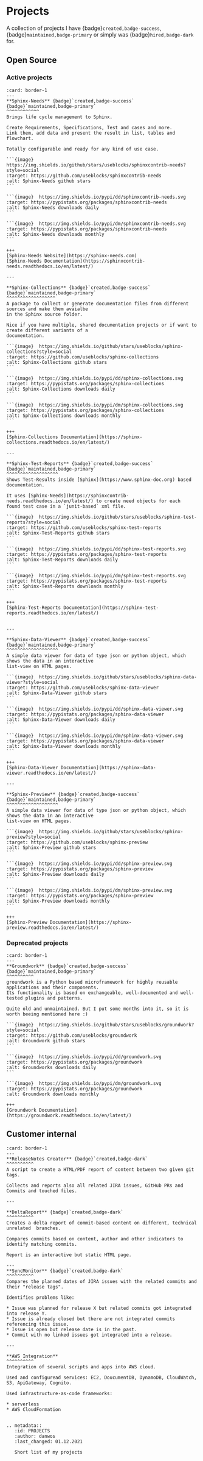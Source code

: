 # Projects

A collection of projects I have 
{badge}`created,badge-success`, 
{badge}`maintained,badge-primary` 
or simply was {badge}`hired,badge-dark` for.


## Open Source

### Active projects

````{panels}
:card: border-1
---
**Sphinx-Needs** {badge}`created,badge-success` {badge}`maintained,badge-primary` 
^^^^^^^^^^^^
Brings life cycle management to Sphinx.

Create Requirements, Specifications, Test and cases and more.
Link them, add data and present the result in list, tables and flowchart.

Totally configurable and ready for any kind of use case.  

```{image}  https://img.shields.io/github/stars/useblocks/sphinxcontrib-needs?style=social
:target: https://github.com/useblocks/sphinxcontrib-needs
:alt: Sphinx-Needs github stars
```  

```{image}  https://img.shields.io/pypi/dd/sphinxcontrib-needs.svg
:target: https://pypistats.org/packages/sphinxcontrib-needs
:alt: Sphinx-Needs downloads daily
```

```{image}  https://img.shields.io/pypi/dm/sphinxcontrib-needs.svg
:target: https://pypistats.org/packages/sphinxcontrib-needs
:alt: Sphinx-Needs downloads monthly
```

+++
[Sphinx-Needs Website](https://sphinx-needs.com)  
[Sphinx-Needs Documentation](https://sphinxcontrib-needs.readthedocs.io/en/latest/)

---

**Sphinx-Collections** {badge}`created,badge-success` {badge}`maintained,badge-primary`
^^^^^^^^^^^^^^^^^^
A package to collect or generate documentation files from different sources and make them avaialbe 
in the Sphinx source folder.

Nice if you have multiple, shared documentation projects or if want to create different variants of a 
documentation.  

```{image}  https://img.shields.io/github/stars/useblocks/sphinx-collections?style=social
:target: https://github.com/useblocks/sphinx-collections
:alt: Sphinx-Collections github stars
```

```{image}  https://img.shields.io/pypi/dd/sphinx-collections.svg
:target: https://pypistats.org/packages/sphinx-collections
:alt: Sphinx-Collections downloads daily
```

```{image}  https://img.shields.io/pypi/dm/sphinx-collections.svg
:target: https://pypistats.org/packages/sphinx-collections
:alt: Sphinx-Collections downloads monthly
```

+++
[Sphinx-Collections Documentation](https://sphinx-collections.readthedocs.io/en/latest/)

---

**Sphinx-Test-Reports** {badge}`created,badge-success` {badge}`maintained,badge-primary`
^^^^^^^^^^^^^^^^^^^
Shows Test-Results inside [Sphinx](https://www.sphinx-doc.org) based documentation.

It uses [Sphinx-Needs](https://sphinxcontrib-needs.readthedocs.io/en/latest/) to create need objects for each
found test case in a `junit-based` xml file.  

```{image}  https://img.shields.io/github/stars/useblocks/sphinx-test-reports?style=social
:target: https://github.com/useblocks/sphinx-test-reports
:alt: Sphinx-Test-Reports github stars
```

```{image}  https://img.shields.io/pypi/dd/sphinx-test-reports.svg
:target: https://pypistats.org/packages/sphinx-test-reports
:alt: Sphinx-Test-Reports downloads daily
```

```{image}  https://img.shields.io/pypi/dm/sphinx-test-reports.svg
:target: https://pypistats.org/packages/sphinx-test-reports
:alt: Sphinx-Test-Reports downloads monthly
```

+++
[Sphinx-Test-Reports Documentation](https://sphinx-test-reports.readthedocs.io/en/latest/)


---

**Sphinx-Data-Viewer** {badge}`created,badge-success` {badge}`maintained,badge-primary`
^^^^^^^^^^^^^^^^^^^
A simple data viewer for data of type json or python object, which shows the data in an interactive 
list-view on HTML pages.

```{image}  https://img.shields.io/github/stars/useblocks/sphinx-data-viewer?style=social
:target: https://github.com/useblocks/sphinx-data-viewer
:alt: Sphinx-Data-Viewer github stars
```

```{image}  https://img.shields.io/pypi/dd/sphinx-data-viewer.svg
:target: https://pypistats.org/packages/sphinx-data-viewer
:alt: Sphinx-Data-Viewer downloads daily
```

```{image}  https://img.shields.io/pypi/dm/sphinx-data-viewer.svg
:target: https://pypistats.org/packages/sphinx-data-viewer
:alt: Sphinx-Data-Viewer downloads monthly
```

+++
[Sphinx-Data-Viewer Documentation](https://sphinx-data-viewer.readthedocs.io/en/latest/)

---

**Sphinx-Preview** {badge}`created,badge-success` {badge}`maintained,badge-primary`
^^^^^^^^^^^^^^^^^^^
A simple data viewer for data of type json or python object, which shows the data in an interactive 
list-view on HTML pages.

```{image}  https://img.shields.io/github/stars/useblocks/sphinx-preview?style=social
:target: https://github.com/useblocks/sphinx-preview
:alt: Sphinx-Preview github stars
```

```{image}  https://img.shields.io/pypi/dd/sphinx-preview.svg
:target: https://pypistats.org/packages/sphinx-preview
:alt: Sphinx-Preview downloads daily
```

```{image}  https://img.shields.io/pypi/dm/sphinx-preview.svg
:target: https://pypistats.org/packages/sphinx-preview
:alt: Sphinx-Preview downloads monthly
```

+++
[Sphinx-Preview Documentation](https://sphinx-preview.readthedocs.io/en/latest/)

````

### Deprecated projects

````{panels}
:card: border-1
---
**Groundwork** {badge}`created,badge-success` {badge}`maintained,badge-primary`
^^^^^^^^^^
groundwork is a Python based microframework for highly reusable applications and their components.
Its functionality is based on exchangeable, well-documented and well-tested plugins and patterns.

Quite old and unmaintained. But I put some months into it, so it is worth beeing mentioned here :) 

```{image}  https://img.shields.io/github/stars/useblocks/groundwork?style=social
:target: https://github.com/useblocks/groundwork
:alt: Groundwork github stars
```

```{image}  https://img.shields.io/pypi/dd/groundwork.svg
:target: https://pypistats.org/packages/groundwork
:alt: Groundworks downloads daily
```

```{image}  https://img.shields.io/pypi/dm/groundwork.svg
:target: https://pypistats.org/packages/groundwork
:alt: Groundwork downloads monthly

+++
[Groundwork Documentation](https://groundwork.readthedocs.io/en/latest/)
````

## Customer internal
````{panels}
:card: border-1
---
**ReleaseNotes Creator** {badge}`created,badge-dark` 
^^^^^^^^^^
A script to create a HTML/PDF report of content between two given git tags.

Collects and reports also all related JIRA issues, GitHub PRs and Commits and touched files.

---

**DeltaReport** {badge}`created,badge-dark` 
^^^^^^^^^^
Creates a delta report of commit-based content on different, technical unrelated  branches.

Compares commits based on content, author and other indicators to identify matching commits.

Report is an interactive but static HTML page.

---
**SyncMonitor** {badge}`created,badge-dark` 
^^^^^^^^^^
Compares the planned dates of JIRA issues with the related commits and their "release tags".

Identifies problems like:

* Issue was planned for release X but related commits got integrated into release Y.
* Issue is already closed but there are not integrated commits referencing this issue.
* Issue is open but release date is in the past.
* Commit with no linked issues got integrated into a release.  

---

**AWS Integration**  
^^^^^^^^^^
Integration of several scripts and apps into AWS cloud.

Used and configuread services: EC2, DoucumentDB, DynamoDB, CloudWatch, S3, ApiGateway, Cognito.

Used infrastructure-as-code frameworks: 

* serverless
* AWS CloudFormation
 

````


```{eval-rst}
.. metadata::
   :id: PROJECTS
   :author: danwos
   :last_changed: 01.12.2021
   
   Short list of my projects
```
